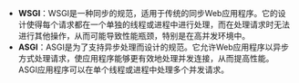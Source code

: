 - **WSGI**：WSGI是一种同步的规范，适用于传统的同步Web应用程序。它的设计使得每个请求都在一个单独的线程或进程中进行处理，而在处理请求时无法进行其他操作，从而可能导致性能瓶颈，特别是在高并发环境中。
- **ASGI**：ASGI是为了支持异步处理而设计的规范。它允许Web应用程序以异步方式处理请求，使应用程序能够更有效地处理并发连接，从而提高性能。ASGI应用程序可以在单个线程或进程中处理多个并发请求。